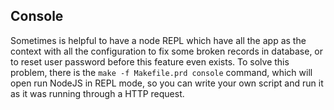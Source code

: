 Console
-------

Sometimes is helpful to have a node REPL which have all the app as the context with all the configuration to fix some broken records in database, or to reset user password before this feature even exists.
To solve this problem, there is the `make -f Makefile.prd console` command, which will open run NodeJS in REPL mode, so you can write your own script and run it as it was running through a HTTP request.
